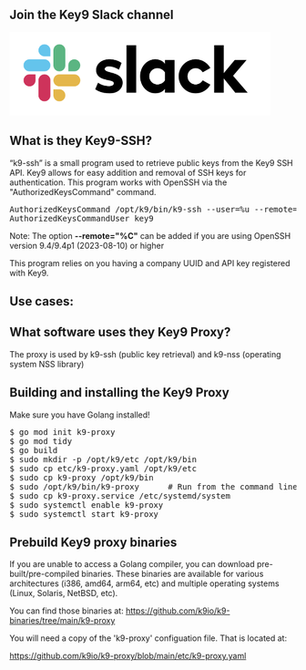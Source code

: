 
Join the Key9 Slack channel
---------------------------

[![Slack](./images/slack.png)](https://key9identity.slack.com/)


What is they Key9-SSH?
------------------------

“k9-ssh” is a small program used to retrieve public keys from the Key9 SSH API. Key9 allows for easy addition and removal of SSH keys for authentication. This program works with OpenSSH via the "AuthorizedKeysCommand" command.

<pre>
AuthorizedKeysCommand /opt/k9/bin/k9-ssh --user=%u --remote="%C"
AuthorizedKeysCommandUser key9
</pre>
 
Note:  The option <b>--remote="%C"</b> can be added if you are using OpenSSH version 9.4/9.4p1 (2023-08-10) or higher

This program relies on you having a company UUID and API key registered with Key9.


Use cases:
----------

What software uses they Key9 Proxy?
-----------------------------------

The proxy is used by k9-ssh (public key retrieval) and k9-nss (operating system NSS library)

Building and installing the Key9 Proxy
--------------------------------------

Make sure you have Golang installed! 

<pre>
$ go mod init k9-proxy
$ go mod tidy
$ go build
$ sudo mkdir -p /opt/k9/etc /opt/k9/bin
$ sudo cp etc/k9-proxy.yaml /opt/k9/etc
$ sudo cp k9-proxy /opt/k9/bin
$ sudo /opt/k9/bin/k9-proxy 	 # Run from the command line... Control C exits
$ sudo cp k9-proxy.service /etc/systemd/system
$ sudo systemctl enable k9-proxy
$ sudo systemctl start k9-proxy
</pre>

Prebuild Key9 proxy binaries
----------------------------

If you are unable to access a Golang compiler, you can download pre-built/pre-compiled binaries. These binaries are available for various architectures (i386, amd64, arm64, etc) and multiple operating systems (Linux, Solaris, NetBSD, etc).

You can find those binaries at: https://github.com/k9io/k9-binaries/tree/main/k9-proxy

You will need a copy of the 'k9-proxy' configuation file.  That is located at: 

https://github.com/k9io/k9-proxy/blob/main/etc/k9-proxy.yaml

